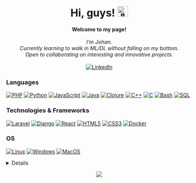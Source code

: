 <h1 align="center">Hi, guys! <img src="https://github.com/Stringboom/Stringboom/assets/38455240/9c21f68a-2b28-45e7-a30e-c4e8ff7a718b" width="28px" alt="👋"></h1>


<p align="center">
    <b>Welcome to my page!</b><br><br>
    <i>
        I'm Johan.<br>
        Currently learning to walk in ML/DL without falling on my bottom.<br>
        Open to collaborating on interesting and innovative projects.<br>
    </i><br>
    <a href="https://www.linkedin.com/in/johan-westermann-265563197/">
        <img src="https://img.shields.io/badge/LinkedIn-blue?style=flat-square&logo=linkedin" alt="LinkedIn">
    </a>
</p>

### Languages
[![PHP](https://img.shields.io/badge/python-black?style=for-the-badge&logo=php)](https://github.com/Stringboom)
[![Python](https://img.shields.io/badge/python-black?style=for-the-badge&logo=python)](https://github.com/Stringboom)
[![JavaScript](https://img.shields.io/badge/javascript-black?style=for-the-badge&logo=javascript)](https://github.com/Stringboom)
[![Java](https://img.shields.io/badge/java-black?style=for-the-badge&logo=openjdk)](https://github.com/Stringboom)
[![Clojure](https://img.shields.io/badge/clojure-black?style=for-the-badge&logo=clojure)](https://github.com/Stringboom)
[![C++](https://img.shields.io/badge/c++-black?style=for-the-badge&logo=cplusplus)](https://github.com/Stringboom)
[![C](https://img.shields.io/badge/c-black?style=for-the-badge&logo=c)](https://github.com/Stringboom)
[![Bash](https://img.shields.io/badge/bash-black?style=for-the-badge&logo=gnu-bash&logoColor=white)](https://github.com/Stringboom)
[![SQL](https://img.shields.io/badge/sql-black?style=for-the-badge&logo=mysql)](https://github.com/Stringboom)

### Technologies & Frameworks
[![Laravel](https://img.shields.io/badge/django-black?style=for-the-badge&logo=laravel)](https://github.com/Stringboom)
[![Django](https://img.shields.io/badge/django-black?style=for-the-badge&logo=django)](https://github.com/Stringboom)
[![React](https://img.shields.io/badge/react-black?style=for-the-badge&logo=react)](https://github.com/Stringboom)
[![HTML5](https://img.shields.io/badge/html5-black?style=for-the-badge&logo=html5)](https://github.com/Stringboom)
[![CSS3](https://img.shields.io/badge/css3-black?style=for-the-badge&logo=css3)](https://github.com/Stringboom)
[![Docker](https://img.shields.io/badge/docker-black?style=for-the-badge&logo=docker)](https://github.com/Stringboom)

### OS
[![Linux](https://img.shields.io/badge/linux-black?style=for-the-badge&logo=Linux)](https://github.com/Stringboom)
[![Windows](https://img.shields.io/badge/Windows-black?style=for-the-badge&logo=Windows)](https://github.com/Stringboom)
[![MacOS](https://img.shields.io/badge/FreeBSD-black?style=for-the-badge&logo=MacOS)](https://github.com/Stringboom)

<details>
<p align="center">
  <a href="https://github.com/Stringboom">
    <img src="http://github-profile-summary-cards.vercel.app/api/cards/profile-details?username=wervlad&theme=transparent" />
  </a>
  <a href="https://github.com/Stringboom">
    <img src="https://github-readme-streak-stats.herokuapp.com/?user=wervlad&hide_border=true&card_width=338&theme=transparent" />
  </a>
  <a href="https://github.com/Stringboom">
    <img src="http://github-profile-summary-cards.vercel.app/api/cards/stats?username=wervlad&theme=transparent" />
  </a>
  <a href="https://github.com/Stringboom">
    <img src="https://github-readme-stats.vercel.app/api/top-langs/?username=Stringboom&langs_count=10&exclude_repo=&hide=jupyter%20notebook,vim%20script,cmake,makefile,batchfile,emacs%20lisp,css,html&layout=default&card_width=699&hide_border=true&theme=transparent" />
  </a>
</p>
</details>

<p align="center">
  <a href="https://github.com/Stringboom">
    <img src="https://komarev.com/ghpvc/?username=Stringboom&color=blue&style=flat)" />
  </a>
</p>
<!--

- 🔭 I’m currently working on ...
- 🌱 I’m currently learning ...
- 👯 I’m looking to collaborate on ...
- 🤔 I’m looking for help with ...
- 💬 Ask me about ...
- 📫 How to reach me: ...
- 😄 Pronouns: ...
- ⚡ Fun fact: ...
-->
